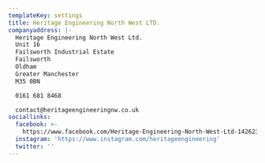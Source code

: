 ```yaml
---
templateKey: settings
title: Heritage Engineering North West LTD.
companyaddress: |-
  Heritage Engineering North West Ltd.  
  Unit 16  
  Failsworth Industrial Estate  
  Failsworth  
  Oldham  
  Greater Manchester  
  M35 0BN

  0161 681 8468

  contact@heritageengineeringnw.co.uk
sociallinks:
  facebook: >-
    https://www.facebook.com/Heritage-Engineering-North-West-Ltd-1426232660962086/
  instagram: 'https://www.instagram.com/heritageengineering'
  twitter: ''
---
```



